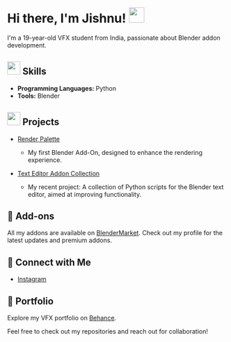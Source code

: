 # Hi there, I'm Jishnu! <img src="https://raw.githubusercontent.com/Tarikul-Islam-Anik/Animated-Fluent-Emojis/master/Emojis/Hand%20gestures/Waving%20Hand.png" width="35px">

I'm a 19-year-old VFX student from India, passionate about Blender addon development.

## <img src="https://raw.githubusercontent.com/Tarikul-Islam-Anik/Animated-Fluent-Emojis/master/Emojis/People%20with%20professions/Man%20Technologist%20Light%20Skin%20Tone.png" width="30"/> Skills

- **Programming Languages:** Python
- **Tools:** Blender

## <img src="https://em-content.zobj.net/source/microsoft-teams/363/rocket_1f680.png" width="30"/> Projects

- [Render Palette](https://github.com/Jishnu-jithu/render-palette)
  - My first Blender Add-On, designed to enhance the rendering experience.

- [Text Editor Addon Collection](https://github.com/Jishnu-jithu/text-editor-addons)
  - My recent project: A collection of Python scripts for the Blender text editor, aimed at improving functionality.
 
## 🛒 Add-ons

All my addons are available on [BlenderMarket](https://www.blendermarket.com/creators/jishnujithu). Check out my profile for the latest updates and premium addons.

## 🔗 Connect with Me

- [Instagram](https://www.instagram.com/ji_shnu_z/)

## 📝 Portfolio

Explore my VFX portfolio on [Behance](https://www.behance.net/jishnukv1).

Feel free to check out my repositories and reach out for collaboration!
